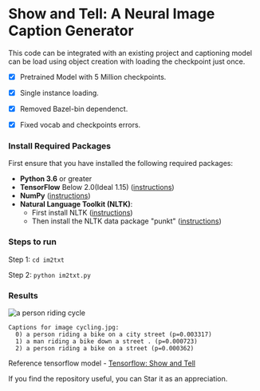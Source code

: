 # Show and Tell: A Neural Image Caption Generator


This code can be integrated with an existing project and captioning model can be
load using object creation with loading the checkpoint just once.

* [x] Pretrained Model with 5 Million checkpoints.
* [x] Single instance loading.
* [x] Removed Bazel-bin dependenct.
* [x] Fixed vocab and checkpoints errors.



### Install Required Packages
First ensure that you have installed the following required packages:

* **Python 3.6** or greater
* **TensorFlow** Below 2.0(Ideal 1.15) ([instructions](https://www.tensorflow.org/install/))
* **NumPy** ([instructions](http://www.scipy.org/install.html))
* **Natural Language Toolkit (NLTK)**:
    * First install NLTK ([instructions](http://www.nltk.org/install.html))
    * Then install the NLTK data package "punkt" ([instructions](http://www.nltk.org/data.html))

### Steps to run

Step 1: ``` cd im2txt ```

Step 2: ``` python im2txt.py ``` 

### Results
![a person riding cycle](https://github.com/Akashtyagi08/Pretrained-im2txt-single_instance/blob/master/images/cycling.jpg)

```
Captions for image cycling.jpg:
  0) a person riding a bike on a city street (p=0.003317)
  1) a man riding a bike down a street . (p=0.000723)
  2) a person riding a bike on a street (p=0.000362)
```

Reference tensorflow model - [Tensorflow: Show and Tell](https://github.com/tensorflow/models/tree/master/research/im2txt)

If you find the repository useful, you can Star it as an appreciation.
